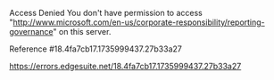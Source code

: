 Access Denied
You don't have permission to access "http://www.microsoft.com/en-us/corporate-responsibility/reporting-governance" on this server.

Reference #18.4fa7cb17.1735999437.27b33a27

https://errors.edgesuite.net/18.4fa7cb17.1735999437.27b33a27